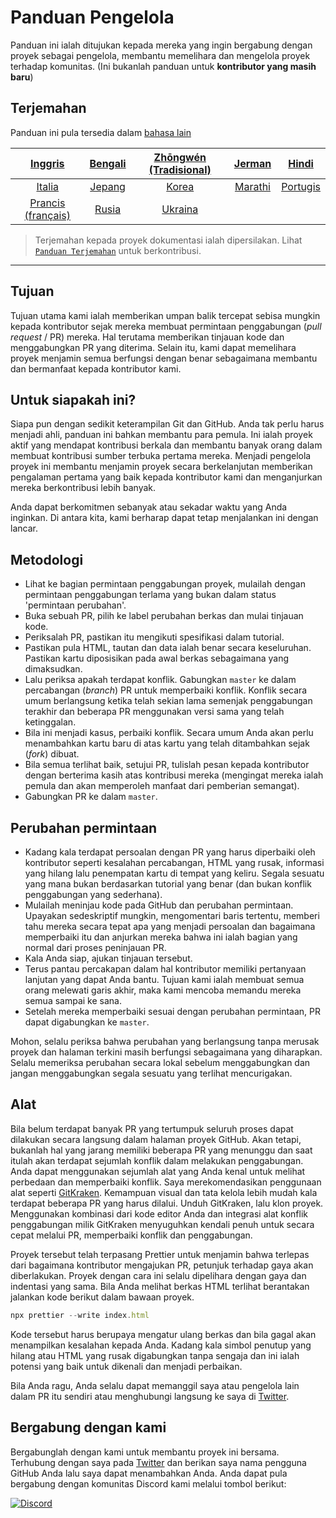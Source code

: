 # Panduan Pengelola

Panduan ini ialah ditujukan kepada mereka yang ingin bergabung dengan proyek sebagai pengelola, membantu memelihara dan mengelola proyek terhadap komunitas. (Ini bukanlah panduan untuk **kontributor yang masih baru**)

## Terjemahan

Panduan ini pula tersedia dalam [bahasa lain](../README.md)

| [Inggris](/maintainer_guide.md) | [Bengali](maintainer_guide.ben.md) | [Zhōngwén (Tradisional)](maintainer_guide.zho-tc.md) | [Jerman](maintainer_guide.ger.md) | [Hindi](maintainer_guide.hin.md) |
| :---: | :---: | :---: | :---: | :---: |
| [Italia](maintainer_guide.ita.md) | [Jepang](maintainer_guide.jpn.md) | [Korea](maintainer_guide.kor.md) | [Marathi](maintainer_guide.mar.md) | [Portugis](maintainer_guide.por.md) 
| [Prancis (français)](maintainer_guide.fra.md) | [Rusia](maintainer_guide.rus.md) | [Ukraina](maintainer_guide.ukr.md)

> Terjemahan kepada proyek dokumentasi ialah dipersilakan. Lihat [`Panduan Terjemahan`](../README.md) untuk berkontribusi.

---

## Tujuan

Tujuan utama kami ialah memberikan umpan balik tercepat sebisa mungkin kepada kontributor sejak mereka membuat permintaan penggabungan (*pull request* / PR) mereka. Hal terutama memberikan tinjauan kode dan menggabungkan PR yang diterima.
Selain itu, kami dapat memelihara proyek menjamin semua berfungsi dengan benar sebagaimana membantu dan bermanfaat kepada kontributor kami.

## Untuk siapakah ini?

Siapa pun dengan sedikit keterampilan Git dan GitHub. Anda tak perlu harus menjadi ahli, panduan ini bahkan membantu para pemula. Ini ialah proyek aktif yang mendapat kontribusi berkala dan membantu banyak orang dalam membuat kontribusi sumber terbuka pertama mereka. Menjadi pengelola proyek ini membantu menjamin proyek secara berkelanjutan memberikan pengalaman pertama yang baik kepada kontributor kami dan menganjurkan mereka berkontribusi lebih banyak.

Anda dapat berkomitmen sebanyak atau sekadar waktu yang Anda inginkan. Di antara kita, kami berharap dapat tetap menjalankan ini dengan lancar.

## Metodologi

- Lihat ke bagian permintaan penggabungan proyek, mulailah dengan permintaan penggabungan terlama yang bukan dalam status 'permintaan perubahan'.
- Buka sebuah PR, pilih ke label perubahan berkas dan mulai tinjauan kode.
- Periksalah PR, pastikan itu mengikuti spesifikasi dalam tutorial.
- Pastikan pula HTML, tautan dan data ialah benar secara keseluruhan. Pastikan kartu diposisikan pada awal berkas sebagaimana yang dimaksudkan.
- Lalu periksa apakah terdapat konflik. Gabungkan `master` ke dalam percabangan (*branch*) PR untuk memperbaiki konflik. Konflik secara umum berlangsung ketika telah sekian lama semenjak penggabungan terakhir dan beberapa PR menggunakan versi sama yang telah ketinggalan.
- Bila ini menjadi kasus, perbaiki konflik. Secara umum Anda akan perlu menambahkan kartu baru di atas kartu yang telah ditambahkan sejak (*fork*) dibuat.
- Bila semua terlihat baik, setujui PR, tulislah pesan kepada kontributor dengan berterima kasih atas kontribusi mereka (mengingat mereka ialah pemula dan akan memperoleh manfaat dari pemberian semangat).
- Gabungkan PR ke dalam `master`.

## Perubahan permintaan

- Kadang kala terdapat persoalan dengan PR yang harus diperbaiki oleh kontributor seperti kesalahan percabangan, HTML yang rusak, informasi yang hilang lalu penempatan kartu di tempat yang keliru. Segala sesuatu yang mana bukan berdasarkan tutorial yang benar (dan bukan konflik penggabungan yang sederhana).
- Mulailah meninjau kode pada GitHub dan perubahan permintaan. Upayakan sedeskriptif mungkin, mengomentari baris tertentu, memberi tahu mereka secara tepat apa yang menjadi persoalan dan bagaimana memperbaiki itu dan anjurkan mereka bahwa ini ialah bagian yang normal dari proses peninjauan PR.
- Kala Anda siap, ajukan tinjauan tersebut.
- Terus pantau percakapan dalam hal kontributor memiliki pertanyaan lanjutan yang dapat Anda bantu. Tujuan kami ialah membuat semua orang melewati garis akhir, maka kami mencoba memandu mereka semua sampai ke sana.
- Setelah mereka memperbaiki sesuai dengan perubahan permintaan, PR dapat digabungkan ke `master`.

Mohon, selalu periksa bahwa perubahan yang berlangsung tanpa merusak proyek dan halaman terkini masih berfungsi sebagaimana yang diharapkan. Selalu memeriksa perubahan secara lokal sebelum menggabungkan dan jangan menggabungkan segala sesuatu yang terlihat mencurigakan.

## Alat

Bila belum terdapat banyak PR yang tertumpuk seluruh proses dapat dilakukan secara langsung dalam halaman proyek GitHub.
Akan tetapi, bukanlah hal yang jarang memiliki beberapa PR yang menunggu dan saat itulah akan terdapat sejumlah konflik dalam melakukan penggabungan. Anda dapat menggunakan sejumlah alat yang Anda kenal untuk melihat perbedaan dan memperbaiki konflik.
Saya merekomendasikan penggunaan alat seperti [GitKraken](https://www.gitkraken.com/download). Kemampuan visual dan tata kelola lebih mudah kala terdapat beberapa PR yang harus dilalui.
Unduh GitKraken, lalu klon proyek. Menggunakan kombinasi dari kode editor Anda dan integrasi alat konflik penggabungan milik GitKraken menyuguhkan kendali penuh untuk secara cepat melalui PR, memperbaiki konflik dan penggabungan.

Proyek tersebut telah terpasang Prettier untuk menjamin bahwa terlepas dari bagaimana kontributor mengajukan PR, petunjuk terhadap gaya akan diberlakukan. Proyek dengan cara ini selalu dipelihara dengan gaya dan indentasi yang sama.
Bila Anda melihat berkas HTML terlihat berantakan jalankan kode berikut dalam bawaan proyek.

```js
npx prettier --write index.html
```

Kode tersebut harus berupaya mengatur ulang berkas dan bila gagal akan menampilkan kesalahan kepada Anda. Kadang kala simbol penutup yang hilang atau HTML yang rusak digabungkan tanpa sengaja dan ini ialah potensi yang baik untuk dikenali dan menjadi perbaikan.

Bila Anda ragu, Anda selalu dapat memanggil saya atau pengelola lain dalam PR itu sendiri atau menghubungi langsung ke saya di [Twitter](https://twitter.com/Syknapse).

## Bergabung dengan kami

Bergabunglah dengan kami untuk membantu proyek ini bersama. Terhubung dengan saya pada [Twitter](https://twitter.com/Syknapse) dan berikan saya nama pengguna GitHub Anda lalu saya dapat menambahkan Anda. Anda dapat pula bergabung dengan komunitas Discord kami melalui tombol berikut:

[![Discord](https://badgen.net/discord/online-members/tWkvS4ueVF?label=Join%20Our%20Discord%20Server&icon=discord)](https://discord.gg/tWkvS4ueVF 'Bergabung dengan peladen Discord kami!')
